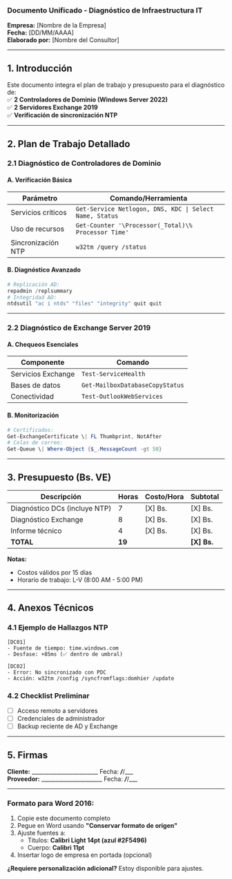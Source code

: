 ### **Documento Unificado - Diagnóstico de Infraestructura IT**  
**Empresa:** [Nombre de la Empresa]  
**Fecha:** [DD/MM/AAAA]  
**Elaborado por:** [Nombre del Consultor]  

---

## **1. Introducción**  
Este documento integra el plan de trabajo y presupuesto para el diagnóstico de:  
✅ **2 Controladores de Dominio (Windows Server 2022)**  
✅ **2 Servidores Exchange 2019**  
✅ **Verificación de sincronización NTP**  

---

## **2. Plan de Trabajo Detallado**  

### **2.1 Diagnóstico de Controladores de Dominio**  
#### **A. Verificación Básica**  
| **Parámetro**          | **Comando/Herramienta**                     |
|-------------------------|---------------------------------------------|
| Servicios críticos      | `Get-Service Netlogon, DNS, KDC \| Select Name, Status` |
| Uso de recursos         | `Get-Counter '\Processor(_Total)\% Processor Time'` |
| Sincronización NTP      | `w32tm /query /status`                     |

#### **B. Diagnóstico Avanzado**  
```powershell
# Replicación AD:
repadmin /replsummary
# Integridad AD:
ntdsutil "ac i ntds" "files" "integrity" quit quit
```

---

### **2.2 Diagnóstico de Exchange Server 2019**  
#### **A. Chequeos Esenciales**  
| **Componente**         | **Comando**                                |
|-------------------------|--------------------------------------------|
| Servicios Exchange     | `Test-ServiceHealth`                       |
| Bases de datos         | `Get-MailboxDatabaseCopyStatus`            |
| Conectividad           | `Test-OutlookWebServices`                  |

#### **B. Monitorización**  
```powershell
# Certificados:
Get-ExchangeCertificate \| FL Thumbprint, NotAfter
# Colas de correo:
Get-Queue \| Where-Object {$_.MessageCount -gt 50}
```

---

## **3. Presupuesto (Bs. VE)**  
| **Descripción**                | **Horas** | **Costo/Hora** | **Subtotal** |
|--------------------------------|-----------|----------------|--------------|
| Diagnóstico DCs (incluye NTP)  | 7         | [X] Bs.        | [X] Bs.      |
| Diagnóstico Exchange           | 8         | [X] Bs.        | [X] Bs.      |
| Informe técnico                | 4         | [X] Bs.        | [X] Bs.      |
| **TOTAL**                      | **19**    |                | **[X] Bs.**  |

**Notas:**  
- Costos válidos por 15 días  
- Horario de trabajo: L-V (8:00 AM - 5:00 PM)  

---

## **4. Anexos Técnicos**  
### **4.1 Ejemplo de Hallazgos NTP**  
```plaintext
[DC01] 
- Fuente de tiempo: time.windows.com 
- Desfase: +85ms (✅ dentro de umbral) 

[DC02] 
- Error: No sincronizado con PDC 
- Acción: w32tm /config /syncfromflags:domhier /update
```

### **4.2 Checklist Preliminar**  
- [ ] Acceso remoto a servidores  
- [ ] Credenciales de administrador  
- [ ] Backup reciente de AD y Exchange  

---

## **5. Firmas**  
**Cliente:** ________________________   Fecha: ___/___/___  
**Proveedor:** ______________________   Fecha: ___/___/___  

---

### **Formato para Word 2016:**  
1. Copie este documento completo  
2. Pegue en Word usando **"Conservar formato de origen"**  
3. Ajuste fuentes a:  
   - Títulos: **Calibri Light 14pt (azul #2F5496)**  
   - Cuerpo: **Calibri 11pt**  
4. Insertar logo de empresa en portada (opcional)  

**¿Requiere personalización adicional?** Estoy disponible para ajustes.
